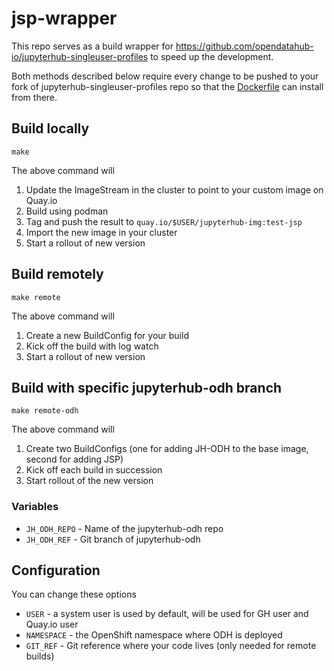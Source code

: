 # jsp-wrapper

This repo serves as a build wrapper for https://github.com/opendatahub-io/jupyterhub-singleuser-profiles to speed up the development.

Both methods described below require every change to be pushed to your fork of jupyterhub-singleuser-profiles repo so that the [Dockerfile](/Dockerfile) can install from there. 

## Build locally

```
make
```

The above command will

1. Update the ImageStream in the cluster to point to your custom image on Quay.io
2. Build using podman
3. Tag and push the result to `quay.io/$USER/jupyterhub-img:test-jsp`
4. Import the new image in your cluster
5. Start a rollout of new version


## Build remotely

```
make remote
```

The above command will

1. Create a new BuildConfig for your build
2. Kick off the build with log watch
3. Start a rollout of new version

## Build with specific jupyterhub-odh branch

```
make remote-odh
```

The above command will

1. Create two BuildConfigs (one for adding JH-ODH to the base image, second for adding JSP)
2. Kick off each build in succession
3. Start rollout of the new version

### Variables

* `JH_ODH_REPO` - Name of the jupyterhub-odh repo
* `JH_ODH_REF` - Git branch of jupyterhub-odh

## Configuration

You can change these options

* `USER` - a system user is used by default, will be used for GH user and Quay.io user
* `NAMESPACE` - the OpenShift namespace where ODH is deployed
* `GIT_REF` - Git reference where your code lives (only needed for remote builds)